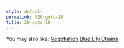 ```yaml
---
style: default
permalink: X20-goto-10
title: 20-goto-10
---
```

You may also like:
[Negotiation](http://scp-wiki.net/wayward-negotiation)
[Blue Lily Chains](http://scp-wiki.net/blue-lily-chains)